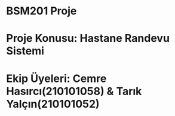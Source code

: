 # BSM201 Proje
# Proje Konusu: Hastane Randevu Sistemi
# Ekip Üyeleri: Cemre Hasırcı(210101058) & Tarık Yalçın(210101052)
